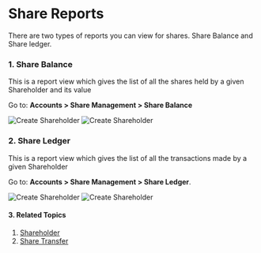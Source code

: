 <!-- add-breadcrumbs -->
# Share Reports
There are two types of reports you can view for shares. Share Balance and Share ledger.

### 1. Share Balance
This is a report view which gives the list of all the shares held by a given Shareholder and its value

Go to: **Accounts > Share Management > Share Balance**

<img class="screenshot" alt="Create Shareholder" src="/docs/assets/img/accounts/shareholder/sharebalance_1.png">

<img class="screenshot" alt="Create Shareholder" src="/docs/assets/img/accounts/shareholder/sharebalance_2.png">

### 2. Share Ledger

This is a report view which gives the list of all the transactions made by a given Shareholder

Go to: **Accounts > Share Management > Share Ledger**.

<img class="screenshot" alt="Create Shareholder" src="/docs/assets/img/accounts/shareholder/shareledger_1.png">

<img class="screenshot" alt="Create Shareholder" src="/docs/assets/img/accounts/shareholder/shareledger_2.png">

#### 3. Related Topics
1. [Shareholder](/docs/user/manual/en/accounts/shareholder)
1. [Share Transfer](/docs/user/manual/en/accounts/share-transfer)
